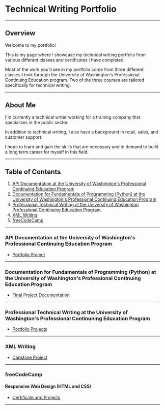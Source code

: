 # Technical Writing Portfolio

-------------------------

## Overview

Welcome to my portfolio!

This is my page where I showcase my technical writing portfolio from various different classes and certificates I have completed.

Most of the work you'll see in my portfolio come from three different classes I took through the University of Washington's Professional Continuing Education program. 
Two of the three courses are tailored specifically for technical writing.

-------------------------

## About Me

I'm currently a technical writer working for a training company that specializes in the public sector. 

In addition to technical writing, I also have a background in retail, sales, and customer support. 

I hope to learn and gain the skills that are necessary and in demand to build a long term career for myself in this field. 

-------------------------

## **Table of Contents**

1. [API Documentation at the University of Washington's Professional Continuing Education Program](#api-documentation-at-the-university-of-washingtons-professional-continuing-education-program)
2. [Documentation for Fundamentals of Programming (Python) at the University of Washington's Professional Continuing Education Program](#documentation-for-fundamentals-of-programming-python-at-the-university-of-washingtons-professional-continuing-education-program)
3. [Professional Technical Writing at the University of Washington Professional Continuing Education Program](#professional-technical-writing-at-the-university-of-washington-professional-continuing-education-program)
4. [XML Writing](#xml-writing)
5. [freeCodeCamp](#freecodecamp)
   
-------------------------

### API Documentation at the University of Washington's Professional Continuing Education Program

* [Portfolio Project](UW_API/uw_api.md)

-------------------------

###  Documentation for Fundamentals of Programming (Python) at the University of Washington's Professional Continuing Education Program

* [Final Project Documentation](https://skym97.github.io/IntroToProg-Python-Final/)

-------------------------

### Professional Technical Writing at the University of Washington's Professional Continuning Education Program

* [Portfolio Projects](UW_PTW/uw_ptw.md)

-------------------------

### XML Writing

* [Capstone Project](XML/xml_writing.md)

-------------------------

### freeCodeCamp 

#### Responsive Web Design (HTML and CSS) 

* [Certificate and Projects](https://www.freecodecamp.org/certification/skym97/responsive-web-design)

-------------------------
